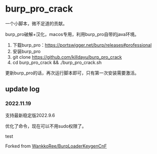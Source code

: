 # burp_pro_crack

一个小脚本，微不足道的贡献。

burp_pro破解+汉化，macos专用，利用burp_pro自带的java环境。

1. 下载burp_pro：https://portswigger.net/burp/releases#professional
2. 安装burp_pro
3. git clone https://github.com/killdayu/burp_pro_crack
4. cd burp_pro_crack && ./burp_pro_crack.sh

更新burp_pro的话，再次运行脚本即可，只有第一次安装需要激活。

## update log
### 2022.11.19
支持最新稳定版2022.9.6

优化了命令，现在可以不用sudo权限了。

test

Forked from [WankkoRee/BurpLoaderKeygenCnF](https://github.com/WankkoRee/BurpLoaderKeygenCnF)